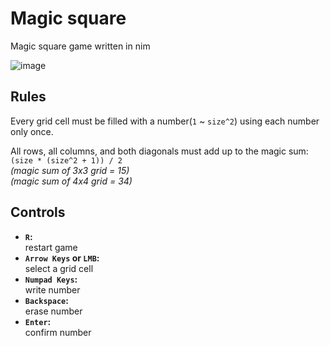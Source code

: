 # Magic square

Magic square game written in nim

![image](https://user-images.githubusercontent.com/40219740/143594685-0526e106-c707-407c-b9be-af1b68761154.png)

## Rules

Every grid cell must be filled with a number(`1` ~ `size^2`) using each number only once.

All rows, all columns, and both diagonals must add up to the magic sum: `(size * (size^2 + 1)) / 2`\
*(magic sum of 3x3 grid = 15)*\
*(magic sum of 4x4 grid = 34)*

## Controls

- **`R`:**\
restart game
- **`Arrow Keys` or `LMB`:**\
select a grid cell
- **`Numpad Keys`:**\
write number
- **`Backspace`:**\
erase number
- **`Enter`:**\
confirm number
